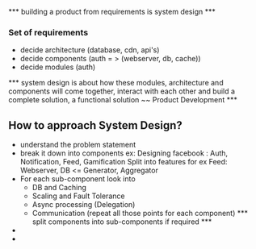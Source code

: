 *** building a product from requirements is system design ***

### Set of requirements
* decide architecture (database, cdn, api's)
* decide components (auth = > (webserver, db, cache))
* decide modules (auth)

*** system design is about how these modules, architecture and components will come together, interact with each other and build a complete solution, a functional solution ~~ Product Development ***

## How to approach System Design?
* understand the problem statement
* break it down into components
    ex: Designing facebook : Auth, Notification, Feed, Gamification
    Split into features
    for ex Feed: Webserver, DB <= Generator, Aggregator
* For each sub-component look into
    * DB and Caching
    * Scaling and Fault Tolerance
    * Async processing (Delegation)
    * Communication (repeat all those points for each component)
    *** split components into sub-components if required ***
* 
* 